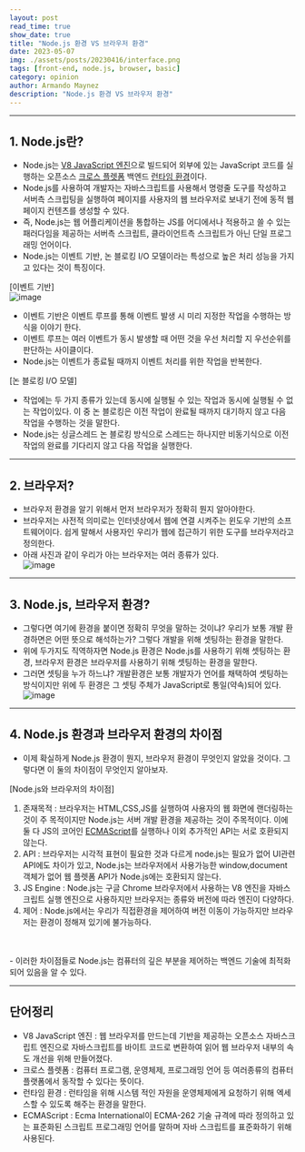 ```yaml
---
layout: post
read_time: true
show_date: true
title: "Node.js 환경 VS 브라우저 환경"
date: 2023-05-07
img: ./assets/posts/20230416/interface.png
tags: [front-end, node.js, browser, basic]
category: opinion
author: Armando Maynez
description: "Node.js 환경 VS 브라우저 환경"
---
```

---
## 1. Node.js란?
- Node.js는 [V8 JavaScript 엔진](#단어정리)으로 빌드되어 외부에 있는  JavaScript 코드를 실행하는 오픈소스 [크로스 플렛폼](#단어정리) 백엔드 [런타임 환경](#단어정리)이다.
- Node.js를 사용하여 개발자는 자바스크립트를 사용해서 명령줄 도구를 작성하고 서버측 스크립팅을 실행하여 페이지를 사용자의 웹 브라우저로 보내기 전에 동적 웹 페이지 컨텐츠를 생성할 수 있다.
- 즉, Node.js는 웹 어플리케이션을 통합하는 JS를 어디에서나 적용하고 쓸 수 있는 패러다임을 제공하는 서버측 스크립트, 클라이언트측 스크립트가 아닌 단일 프로그래밍 언어이다.
- Node.js는 이벤트 기반, 논 블로킹 I/O 모델이라는 특성으로 높은 처리 성능을 가지고 있다는 것이 특징이다.

[이벤트 기반]<br>
![image](https://velog.velcdn.com/images%2Feunnbi%2Fpost%2Fd27f23af-53fd-44fc-81f3-74d10a2c6c7d%2Fimage.png)
- 이벤트 기반은 이벤트 루프를 통해 이벤트 발생 시 미리 지정한 작업을 수행하는 방식을 이야기 한다.
- 이벤트 루프는 여러 이벤트가 동시 발생할 때 어떤 것을 우선 처리할 지 우선순위를 판단하는 사이클이다.
- Node.js는 이벤트가 종료될 때까지 이벤트 처리를 위한 작업을 반복한다.

[논 블로킹 I/O 모델]<br>
- 작업에는 두 가지 종류가 있는데 동시에 실행될 수 있는 작업과 동시에 실행될 수 없는 작업이있다. 이 중 논 블로킹은 이전 작업이 완료될 때까지 대기하지 않고 다음 작업을 수행하는 것을 말한다.
- Node.js는 싱글스레드 논 블로킹 방식으로 스레드는 하나지만 비동기식으로 이전작업의 완료를 기다리지 않고 다음 작업을 실행한다.

---
## 2. 브라우저?
- 브라우저 환경을 알기 위해서 먼저 브라우저가 정확히 뭔지 알아야한다.
- 브라우저는 사전적 의미로는 인터넷상에서 웹에 연결 시켜주는 윈도우 기반의 소프트웨어이다. 쉽게 말해서 사용자인 우리가 웹에 접근하기 위한 도구를 브라우저라고 정의한다.
- 아래 사진과 같이 우리가 아는 브라우저는 여러 종류가 있다.<br>
![image](https://t1.daumcdn.net/cfile/tistory/2670B14957BA8B2E0C)<br>

---
## 3. Node.js, 브라우저 환경?
- 그렇다면 여기에 환경을 붙이면 정확히 무엇을 말하는 것이냐? 우리가 보통 개발 환경하면은 어떤 뜻으로 해석하는가? 그렇다 개발을 위해 셋팅하는 환경을 말한다.
- 위에 두가지도 직역하자면 Node.js 환경은 Node.js를 사용하기 위해 셋팅하는 환경, 브라우저 환경은 브라우저를 사용하기 위해 셋팅하는 환경을 말한다.
- 그러면 셋팅을 누가 하느냐? 개발환경은 보통 개발자가 언어를 채택하여 셋팅하는 방식이지만 위에 두 환경은 그 셋팅 주체가 JavaScript로 통일(약속)되어 있다.
![image](https://miro.medium.com/v2/resize:fit:1400/1*BPSx-c--z6r7tY29L19ukQ.png)

---
## 4. Node.js 환경과 브라우저 환경의 차이점
- 이제 확실하게 Node.js 환경이 뭔지, 브라우저 환경이 무엇인지 알았을 것이다. 그렇다면 이 둘의 차이점이 무엇인지 알아보자.

[Node.js와 브라우저의 차이점]
1. 존재목적 : 브라우저는 HTML,CSS,JS를 실행하여 사용자의 웹 화면에 랜더링하는 것이 주 목적이지만 Node.js는 서버 개발 환경을 제공하는 것이 주목적이다. 이에 둘 다 JS의 코어인 [ECMAScript](#단어정리)를 실행하나 이외 추가적인 API는 서로 호환되지 않는다.
2. API : 브라우저는 시각적 표현이 필요한 것과 다르게 node.js는 필요가 없어 UI관련 API에도 차이가 있고, Node.js는 브라우저에서 사용가능한 window,document 객체가 없어 웹 플렛폼 API가 Node.js에는 호환되지 않는다.
3. JS Engine : Node.js는 구글 Chrome 브라우저에서 사용하는 V8 엔진을 자바스크립트 실행 엔진으로 사용하지만 브라우저는 종류와 버전에 따라 엔진이 다양하다.
4. 제어 : Node.js에서는 우리가 직접환경을 제어하여 버전 이동이 가능하지만 브라우저는 환경이 정해져 있기에 불가능하다.
<br>
<br>
- 이러한 차이점들로 Node.js는 컴퓨터의 깊은 부분을 제어하는 백엔드 기술에 최적화 되어 있음을 알 수 있다.

---
## 단어정리
- V8 JavaScript 엔진 : 웹 브라우저를 만드는데 기반을 제공하는 오픈소스 자바스크립트 엔진으로 자바스크립트를 바이트 코드로 변환하여 읽어 웹 브라우저 내부의 속도 개선을 위해 만들어졌다.
- 크로스 플렛폼 : 컴퓨터 프로그램, 운영체제, 프로그래밍 언어 등 여러종류의 컴퓨터 플랫폼에서 동작할 수 있다는 뜻이다.
- 런타임 환경 : 런타임을 위해 시스템 적인 자원을 운영체제에게 요청하기 위해 엑세스할 수 있도록 해주는 환경을 말한다.
- ECMAScript : Ecma International이 ECMA-262 기술 규격에 따라 정의하고 있는 표준화된 스크립트 프로그래밍 언어를 말하며 자바 스크립트를 표준화하기 위해 사용된다.